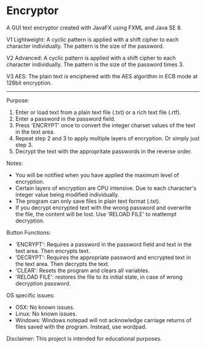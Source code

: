 # Encryptor

A GUI text encryptor created with JavaFX using FXML and Java SE 8.

V1 Lightweight: A cyclic pattern is applied with a shift cipher to each character individually. The pattern is the size of the password.

V2 Advanced: A cyclic pattern is applied with a shift cipher to each character individually. The pattern is the size of the password times 3.

V3 AES: The plain text is enciphered with the AES algorithm in ECB mode at 128bit encryption.

---------------------------------------------------------------------

Purpose: 

1. Enter or load text from a plain text file (.txt) or a rich text file (.rtf).
2. Enter a password in the password field.
3. Press 'ENCRYPT' once to convert the integer charset values of the text in the text area.
4. Repeat step 2 and 3 to apply multiple layers of encryption. Or simply just step 3.
5. Decrypt the text with the appropritate passwords in the reverse order.

Notes:

- You will be notified when you have applied the maximum level of encryption.
- Certain layers of encryption are CPU intensive. Due to each character's integer value being modified individually.
- The program can only save files in plain text format (.txt).
- If you decrypt encrypted text with the wrong password and overwrite the file, the content will be lost. Use 'RELOAD FILE' to reattempt decryption.

Button Functions:

- 'ENCRYPT': Requires a password in the password field and text in the text area. Then encrypts text.
- 'DECRYPT': Requires the appropriate password and encrypted text in the text area. Then decrypts the text.
- 'CLEAR': Resets the program and clears all variables.
- 'RELOAD FILE': restores the file to its initial state, in case of wrong decryption password.

OS specific issues:

- OSX: No known issues.
- Linux: No known issues.
- Windows: Windows notepad will not acknowledge carriage returns of files saved with the program. Instead, use wordpad.

Disclaimer: This project is intended for educational purposes.

